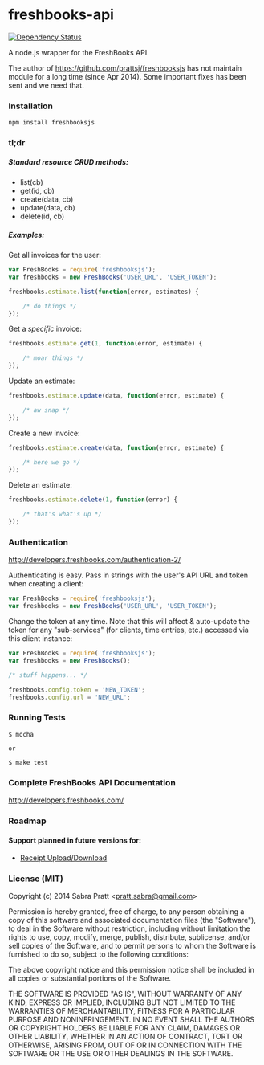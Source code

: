 freshbooks-api
==============

[![Dependency Status](http://img.shields.io/david/hashdog/node-freshbooks-api.svg?style=flat-square)](https://david-dm.org/hashdog/node-freshbooks-api)

A node.js wrapper for the FreshBooks API.

The author of https://github.com/prattsj/freshbooksjs has not maintain module for a long time (since Apr 2014). Some important fixes has been sent and we need that.


### Installation

    npm install freshbooksjs


### tl;dr

##### Standard resource CRUD methods:

* list(cb)
* get(id, cb)
* create(data, cb)
* update(data, cb)
* delete(id, cb)



##### Examples:

Get all invoices for the user:
```javascript
var FreshBooks = require('freshbooksjs');
var freshbooks = new FreshBooks('USER_URL', 'USER_TOKEN');

freshbooks.estimate.list(function(error, estimates) {

    /* do things */
});

```

Get a *specific* invoice:
```javascript
freshbooks.estimate.get(1, function(error, estimate) {

    /* moar things */
});

```

Update an estimate:
```javascript
freshbooks.estimate.update(data, function(error, estimate) {

    /* aw snap */
});

```

Create a new invoice:
```javascript
freshbooks.estimate.create(data, function(error, estimate) {

    /* here we go */
});

```

Delete an estimate:
```javascript
freshbooks.estimate.delete(1, function(error) {

    /* that's what's up */
});

```


### Authentication
http://developers.freshbooks.com/authentication-2/

Authenticating is easy. Pass in strings with the user's API URL and token when creating a client:
```javascript
var FreshBooks = require('freshbooksjs');
var freshbooks = new FreshBooks('USER_URL', 'USER_TOKEN');
```

Change the token at any time. Note that this will affect & auto-update the token for any "sub-services" (for clients, time entries, etc.) accessed via this client instance:
```javascript
var FreshBooks = require('freshbooksjs');
var freshbooks = new FreshBooks();

/* stuff happens... */

freshbooks.config.token = 'NEW_TOKEN';
freshbooks.config.url = 'NEW_URL';
```


### Running Tests
```
$ mocha

or

$ make test
```


### Complete FreshBooks API Documentation

http://developers.freshbooks.com/



### Roadmap
#### Support planned in future versions for:
* [Receipt Upload/Download](http://developers.freshbooks.com/docs/receipts/)



### License (MIT)

Copyright (c) 2014 Sabra Pratt &lt;pratt.sabra@gmail.com&gt;

Permission is hereby granted, free of charge, to any person obtaining a copy of this software and associated documentation files (the "Software"), to deal in the Software without restriction, including without limitation the rights to use, copy, modify, merge, publish, distribute, sublicense, and/or sell copies of the Software, and to permit persons to whom the Software is furnished to do so, subject to the following conditions:

The above copyright notice and this permission notice shall be included in all copies or substantial portions of the Software.

THE SOFTWARE IS PROVIDED "AS IS", WITHOUT WARRANTY OF ANY KIND, EXPRESS OR IMPLIED, INCLUDING BUT NOT LIMITED TO THE WARRANTIES OF MERCHANTABILITY, FITNESS FOR A PARTICULAR PURPOSE AND NONINFRINGEMENT. IN NO EVENT SHALL THE AUTHORS OR COPYRIGHT HOLDERS BE LIABLE FOR ANY CLAIM, DAMAGES OR OTHER LIABILITY, WHETHER IN AN ACTION OF CONTRACT, TORT OR OTHERWISE, ARISING FROM, OUT OF OR IN CONNECTION WITH THE SOFTWARE OR THE USE OR OTHER DEALINGS IN THE SOFTWARE.
